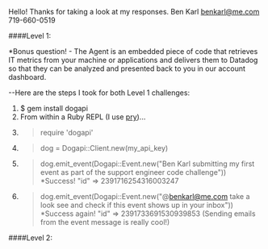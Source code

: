 Hello! Thanks for taking a look at my responses.
Ben Karl
benkarl@me.com
719-660-0519

####Level 1:

*Bonus question! - The Agent is an embedded piece of code that retrieves IT metrics from your machine or applications and delivers them to Datadog so that they can be analyzed and presented back to you in our account dashboard.

--Here are the steps I took for both Level 1 challenges:

1. $ gem install dogapi
2. From within a Ruby REPL (I use [pry](https://github.com/pry/pry))...
3. > require 'dogapi'
4. > dog = Dogapi::Client.new(my_api_key)
5. > dog.emit_event(Dogapi::Event.new("Ben Karl submitting my first event as part of the support engineer code challenge"))
  *Success! "id" => 2391716254316003247
6. > dog.emit_event(Dogapi::Event.new("@benkarl@me.com take a look see and check if this event shows up in your inbox"))
  *Success again! "id" => 2391733691530939853 (Sending emails from the event message is really cool!)

####Level 2:

